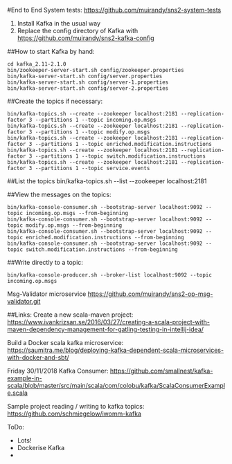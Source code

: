 #End to End System tests: https://github.com/muirandy/sns2-system-tests
1. Install Kafka in the usual way
2. Replace the config directory of Kafka with https://github.com/muirandy/sns2-kafka-config

##How to start Kafka by hand:
```
cd kafka_2.11-2.1.0
bin/zookeeper-server-start.sh config/zookeeper.properties
bin/kafka-server-start.sh config/server.properties
bin/kafka-server-start.sh config/server-1.properties
bin/kafka-server-start.sh config/server-2.properties
```
##Create the topics if necessary:
```
bin/kafka-topics.sh --create --zookeeper localhost:2181 --replication-factor 3 --partitions 1 --topic incoming.op.msgs
bin/kafka-topics.sh --create --zookeeper localhost:2181 --replication-factor 3 --partitions 1 --topic modify.op.msgs
bin/kafka-topics.sh --create --zookeeper localhost:2181 --replication-factor 3 --partitions 1 --topic enriched.modification.instructions
bin/kafka-topics.sh --create --zookeeper localhost:2181 --replication-factor 3 --partitions 1 --topic switch.modification.instructions
bin/kafka-topics.sh --create --zookeeper localhost:2181 --replication-factor 3 --partitions 1 --topic service.events
```

##List the topics
bin/kafka-topics.sh --list --zookeeper localhost:2181 

##View the messages on the topics:
```
bin/kafka-console-consumer.sh --bootstrap-server localhost:9092 --topic incoming.op.msgs --from-beginning
bin/kafka-console-consumer.sh --bootstrap-server localhost:9092 --topic modify.op.msgs --from-beginning
bin/kafka-console-consumer.sh --bootstrap-server localhost:9092 --topic enriched.modification.instructions --from-beginning
bin/kafka-console-consumer.sh --bootstrap-server localhost:9092 --topic switch.modification.instructions --from-beginning
```

##Write directly to a topic:
```
bin/kafka-console-producer.sh --broker-list localhost:9092 --topic incoming.op.msgs
```

Msg-Validator microservice
https://github.com/muirandy/sns2-op-msg-validator.git


##Links:
Create a new scala-maven project: https://www.ivankrizsan.se/2016/03/27/creating-a-scala-project-with-maven-dependency-management-for-gatling-testing-in-intellij-idea/

Build a Docker scala kafka microservice: https://saumitra.me/blog/deploying-kafka-dependent-scala-microservices-with-docker-and-sbt/


Friday 30/11/2018
Kafka Consumer:
https://github.com/smallnest/kafka-example-in-scala/blob/master/src/main/scala/com/colobu/kafka/ScalaConsumerExample.scala

Sample project reading / writing to kafka topics: https://github.com/schmiegelow/iwomm-kafka



ToDo:
- Lots!
- Dockerise Kafka
-